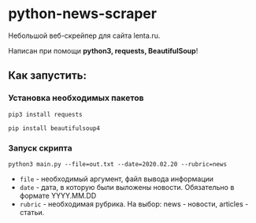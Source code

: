 # python-news-scraper

Небольшой веб-скрейпер для сайта lenta.ru.

Написан при помощи **python3, requests, BeautifulSoup**!


## Как запустить:

### Установка необходимых пакетов

```pip3 install requests```

```pip install beautifulsoup4```

### Запуск скрипта
```python3 main.py --file=out.txt --date=2020.02.20 --rubric=news```

* ```file``` - необходимый аргумент, файл вывода информации
* ```date``` - дата, в которую были выложены новости. Обязательно в формате YYYY.MM.DD
* ```rubric``` - необходимая рубрика. На выбор: news - новости, articles - статьи. 


